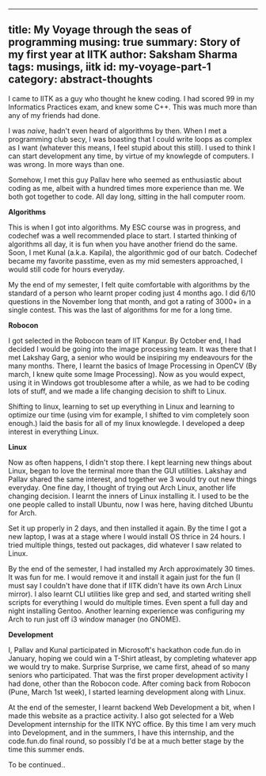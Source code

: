 -------------
title: My Voyage through the seas of programming
musing: true
summary: Story of my first year at IITK
author: Saksham Sharma
tags: musings, iitk
id: my-voyage-part-1
category: abstract-thoughts
-------------

I came to IITK as a guy who thought he knew coding. I had scored 99 in my Informatics Practices exam, and knew some C++. This was much more than any of my friends had done.

I was *naive*, hadn't even heard of algorithms by then. When I met a programming club secy, I was boasting that I could write loops as complex as I want (whatever this means, I feel stupid about this still).
I used to think I can start development any time, by virtue of my knowlegde of computers. I was wrong. In more ways than one.

Somehow, I met this guy Pallav here who seemed as enthusiastic about coding as me, albeit with a hundred times more experience than me. We both got together to code. All day long, sitting in the hall computer room.

**Algorithms**

This is when I got into algorithms. My ESC course was in progress, and codechef was a well recommended place to start. I started thinking of algorithms all day, it is fun when you have another friend do the same.
Soon, I met Kunal (a.k.a. Kapila), the algorithmic god of our batch. Codechef became my favorite passtime, even as my mid semesters approached, I would still code for hours everyday.

My the end of my semester, I felt quite comfortable with algorithms by the standard of a person who learnt proper coding just 4 months ago. 
I did 6/10 questions in the November long that month, and got a rating of 3000+ in a single contest. This was the last of algorithms for me for a long time.

**Robocon**

I got selected in the Robocon team of IIT Kanpur. By October end, I had decided I would be going into the image processing team. It was there that I met Lakshay Garg, a senior who would be insipiring my endeavours for the many months.
There, I learnt the basics of Image Processing in OpenCV (By march, I knew quite some Image Processing). Now as you would expect, using it in Windows got troublesome after a while, as we had to be coding lots of stuff, and we made a life changing decision to shift to Linux.

Shifting to linux, learning to set up everything in Linux and learning to optimize our time (using vim for example, I shifted to vim completely soon enough.) laid the basis for all of my linux knowlegde. I developed a deep interest in everything Linux.

**Linux**

Now as often happens, I didn't stop there. I kept learning new things about Linux, began to love the terminal more than the GUI utilities. Lakshay and Pallav shared the same interest, and together we 3 would try out new things everyday.
One fine day, I thought of trying out Arch Linux, another life changing decision. I learnt the inners of Linux installing it. I used to be the one people called to install Ubuntu, now I was here, having ditched Ubuntu for Arch. 

Set it up properly in 2 days, and then installed it again. By the time I got a new laptop, I was at a stage where I would install OS thrice in 24 hours. I tried multiple things, tested out packages, did whatever I saw related to Linux.

By the end of the semester, I had installed my Arch approximately 30 times. It was fun for me. I would remove it and install it again just for the fun (I must say I couldn't have done that if IITK didn't have its own Arch Linux mirror).
I also learnt CLI utilities like grep and sed, and started writing shell scripts for everything I would do multiple times. Even spent a full day and night installing Gentoo. Another learning experience was configuring my Arch to run just off i3 window manager (no GNOME).

**Development**

I, Pallav and Kunal participated in Microsoft's hackathon code.fun.do in January, hoping we could win a T-Shirt atleast, by completing whatever app we would try to make. Surprise Surprise, we came first, ahead of so many seniors who participated.
That was the first proper development activity I had done, other than the Robocon code. After coming back from Robocon (Pune, March 1st week), I started learning development along with Linux.

At the end of the semester, I learnt backend Web Development a bit, when I made this website as a practice activity. I also got selected for a Web Development internship for the IITK NYC office.
By this time I am very much into Development, and in the summers, I have this internship, and the code.fun.do final round, so possibly I'd be at a much better stage by the time this summer ends.

To be continued..
